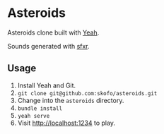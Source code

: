 # Asteroids

Asteroids clone built with [Yeah](https://github.com/yeahrb/yeah).

Sounds generated with [sfxr](http://www.drpetter.se/project_sfxr.html).

## Usage

1. Install Yeah and Git.
2. `git clone git@github.com:skofo/asteroids.git`
3. Change into the `asteroids` directory.
4. `bundle install`
5. `yeah serve`
6. Visit [http://localhost:1234](http://localhost:1234) to play.
